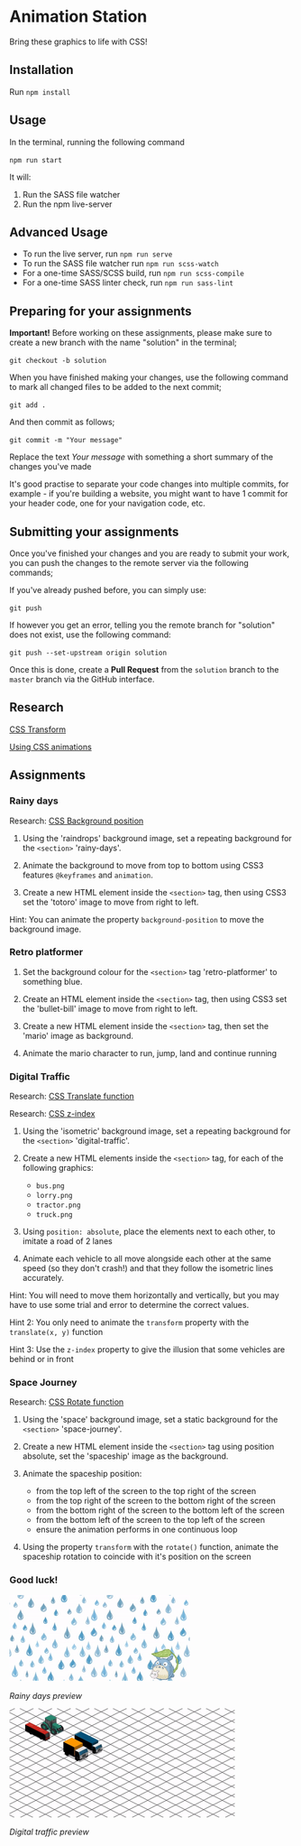# Animation Station

Bring these graphics to life with CSS!

## Installation

Run `npm install`

## Usage

In the terminal, running the following command

`npm run start`

It will:

1) Run the SASS file watcher 
2) Run the npm live-server

## Advanced Usage

- To run the live server, run `npm run serve`
- To run the SASS file watcher run `npm run scss-watch`
- For a one-time SASS/SCSS build, run `npm run scss-compile`
- For a one-time SASS linter check, run `npm run sass-lint`

## Preparing for your assignments

**Important!** Before working on these assignments, please make sure to create
a new branch with the name "solution" in the terminal;

`git checkout -b solution`

When you have finished making your changes, use the following command to mark all changed files
to be added to the next commit;

`git add .`

And then commit as follows;

`git commit -m "Your message"`

Replace the text _Your message_ with something a short summary of the changes you've made

It's good practise to separate your code changes into multiple commits,
for example - if you're building a website, you might want to have 1 commit for your header code,
one for your navigation code, etc.

## Submitting your assignments

Once you've finished your changes and you are ready to submit your work, you can push the changes
to the remote server via the following commands;

If you've already pushed before, you can simply use:

`git push`

If however you get an error, telling you the remote branch for "solution" does not exist, use the
following command:

`git push --set-upstream origin solution`

Once this is done, create a **Pull Request** from the `solution` branch to the `master` branch
via the GitHub interface.

## Research

[CSS Transform](https://developer.mozilla.org/en-US/docs/Web/CSS/transform)

[Using CSS animations](https://developer.mozilla.org/en-US/docs/Web/CSS/CSS_Animations/Using_CSS_animations)

## Assignments

### Rainy days

Research: [CSS Background position](https://developer.mozilla.org/en-US/docs/Web/CSS/background-position)

1. Using the 'raindrops' background image, set a repeating background for the `<section>` 'rainy-days'.

2. Animate the background to move from top to bottom using CSS3 features `@keyframes` and `animation`.

3. Create a new HTML element inside the `<section>` tag, then using CSS3 set the 'totoro' image to move
from right to left.

Hint: You can animate the property `background-position` to move the background image.

### Retro platformer

1. Set the background colour for the `<section>` tag 'retro-platformer' to something blue.

2. Create an HTML element inside the `<section>` tag, then using CSS3 set the 'bullet-bill' image to move
from right to left.

3. Create a new HTML element inside the `<section>` tag, then set the 'mario' image as background.

4. Animate the mario character to run, jump, land and continue running

### Digital Traffic

Research: [CSS Translate function](https://developer.mozilla.org/en-US/docs/Web/CSS/transform-function/translate)

Research: [CSS z-index](https://developer.mozilla.org/en-US/docs/Web/CSS/z-index)

1. Using the 'isometric' background image, set a repeating background for the `<section>` 'digital-traffic'.

2. Create a new HTML elements inside the `<section>` tag, for each of the following graphics:
    - `bus.png`
    - `lorry.png`
    - `tractor.png`
    - `truck.png`
    
3. Using `position: absolute`, place the elements next to each other, to imitate a road of 2 lanes

4. Animate each vehicle to all move alongside each other at the same speed (so they don't crash!)
and that they follow the isometric lines accurately.

Hint: You will need to move them horizontally and vertically, but you may have to use some trial and error
to determine the correct values.

Hint 2: You only need to animate the `transform` property with the `translate(x, y)` function

Hint 3: Use the `z-index` property to give the illusion that some vehicles are behind or in front

### Space Journey

Research: [CSS Rotate function](https://developer.mozilla.org/en-US/docs/Web/CSS/transform-function/rotate)

1. Using the 'space' background image, set a static background for the `<section>` 'space-journey'.

2. Create a new HTML element inside the `<section>` tag using position absolute, set the 'spaceship' image as
the background.

3. Animate the spaceship position:
    - from the top left of the screen to the top right of the screen
    - from the top right of the screen to the bottom right of the screen
    - from the bottom right of the screen to the bottom left of the screen
    - from the bottom left of the screen to the top left of the screen
    - ensure the animation performs in one continuous loop

4. Using the property `transform` with the `rotate()` function, animate the spaceship rotation to coincide
with it's position on the screen

### Good luck!

![Rainy days](./totoro.gif)

_Rainy days preview_

![Digital traffic](./digital-traffic.gif)

_Digital traffic preview_
